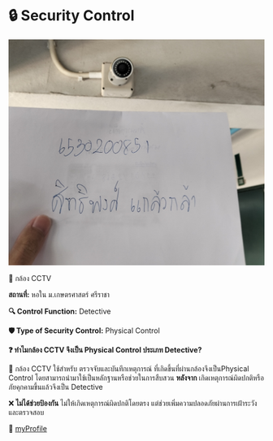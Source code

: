 <body>
    <div class="container">
        <h1>🔒 Security Control</h1>
        <img src="image/cctv.jpg" alt="CCTV">
        <div class="info">
            <p><span class="highlight">📍 กล้อง CCTV</span></p>
            <p><b>สถานที่:</b> หอใน ม.เกษตรศาสตร์ ศรีราชา</p>
            <p><b>🔍 Control Function:</b> <span class="highlight">Detective</span></p>
            <p><b>🛡️ Type of Security Control:</b> <span class="highlight">Physical Control</span></p>
            <p><b>❓ ทำไมกล้อง CCTV จึงเป็น Physical Control ประเภท Detective?</b></p>
            <p>📸 กล้อง CCTV ใช้สำหรับ <span class="highlight">ตรวจจับและบันทึกเหตุการณ์</span> ที่เกิดขึ้นที่ผ่านกล้องจึงเป็นPhysical Control โดยสามารถนำมาใช้เป็นหลักฐานหรือช่วยในการสืบสวน <b>หลังจาก</b> เกิดเหตุการณ์ผิดปกติหรือภัยคุกคามขึ้นแล้วจึงเป็น Detective</p>
            <p>❌ <b>ไม่ได้ช่วยป้องกัน</b> ไม่ให้เกิดเหตุการณ์ผิดปกติโดยตรง แต่ช่วยเพิ่มความปลอดภัยผ่านการเฝ้าระวังและตรวจสอบ</p>
        </div>
        <div class="footer">
            📎 <a href="https://6530200851.github.io" target="_blank">myProfile</a>
        </div>
    </div>
</body>

